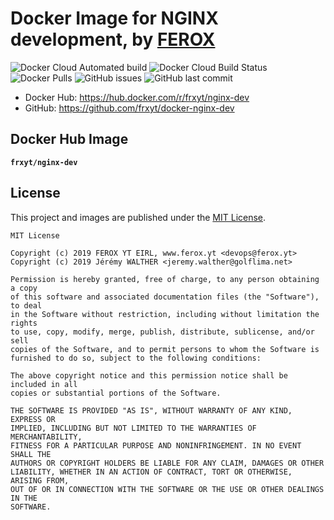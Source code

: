# Docker Image for NGINX development, by [FEROX](https://ferox.yt)

![Docker Cloud Automated build](https://img.shields.io/docker/cloud/automated/frxyt/nginx-dev.svg)
![Docker Cloud Build Status](https://img.shields.io/docker/cloud/build/frxyt/nginx-dev.svg)
![Docker Pulls](https://img.shields.io/docker/pulls/frxyt/nginx-dev.svg)
![GitHub issues](https://img.shields.io/github/issues/frxyt/docker-nginx-dev.svg)
![GitHub last commit](https://img.shields.io/github/last-commit/frxyt/docker-nginx-dev.svg)

* Docker Hub: https://hub.docker.com/r/frxyt/nginx-dev
* GitHub: https://github.com/frxyt/docker-nginx-dev

## Docker Hub Image

**`frxyt/nginx-dev`**

## License

This project and images are published under the [MIT License](LICENSE).

```
MIT License

Copyright (c) 2019 FEROX YT EIRL, www.ferox.yt <devops@ferox.yt>
Copyright (c) 2019 Jérémy WALTHER <jeremy.walther@golflima.net>

Permission is hereby granted, free of charge, to any person obtaining a copy
of this software and associated documentation files (the "Software"), to deal
in the Software without restriction, including without limitation the rights
to use, copy, modify, merge, publish, distribute, sublicense, and/or sell
copies of the Software, and to permit persons to whom the Software is
furnished to do so, subject to the following conditions:

The above copyright notice and this permission notice shall be included in all
copies or substantial portions of the Software.

THE SOFTWARE IS PROVIDED "AS IS", WITHOUT WARRANTY OF ANY KIND, EXPRESS OR
IMPLIED, INCLUDING BUT NOT LIMITED TO THE WARRANTIES OF MERCHANTABILITY,
FITNESS FOR A PARTICULAR PURPOSE AND NONINFRINGEMENT. IN NO EVENT SHALL THE
AUTHORS OR COPYRIGHT HOLDERS BE LIABLE FOR ANY CLAIM, DAMAGES OR OTHER
LIABILITY, WHETHER IN AN ACTION OF CONTRACT, TORT OR OTHERWISE, ARISING FROM,
OUT OF OR IN CONNECTION WITH THE SOFTWARE OR THE USE OR OTHER DEALINGS IN THE
SOFTWARE.
```